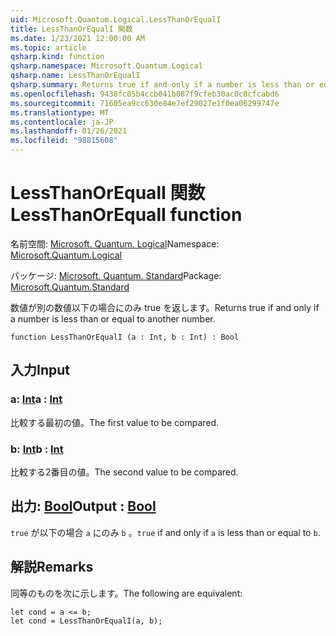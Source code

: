 ```yaml
---
uid: Microsoft.Quantum.Logical.LessThanOrEqualI
title: LessThanOrEqualI 関数
ms.date: 1/23/2021 12:00:00 AM
ms.topic: article
qsharp.kind: function
qsharp.namespace: Microsoft.Quantum.Logical
qsharp.name: LessThanOrEqualI
qsharp.summary: Returns true if and only if a number is less than or equal to another number.
ms.openlocfilehash: 9438fc05b4ccb041b087f9cfeb30ac0c8cfcabd6
ms.sourcegitcommit: 71605ea9cc630e84e7ef29027e1f0ea06299747e
ms.translationtype: MT
ms.contentlocale: ja-JP
ms.lasthandoff: 01/26/2021
ms.locfileid: "98815608"
---
```

# <a name="lessthanorequali-function"></a><span data-ttu-id="40fe0-102">LessThanOrEqualI 関数</span><span class="sxs-lookup"><span data-stu-id="40fe0-102">LessThanOrEqualI function</span></span>

<span data-ttu-id="40fe0-103">名前空間: [Microsoft. Quantum. Logical](xref:Microsoft.Quantum.Logical)</span><span class="sxs-lookup"><span data-stu-id="40fe0-103">Namespace: [Microsoft.Quantum.Logical](xref:Microsoft.Quantum.Logical)</span></span>

<span data-ttu-id="40fe0-104">パッケージ: [Microsoft. Quantum. Standard](https://nuget.org/packages/Microsoft.Quantum.Standard)</span><span class="sxs-lookup"><span data-stu-id="40fe0-104">Package: [Microsoft.Quantum.Standard](https://nuget.org/packages/Microsoft.Quantum.Standard)</span></span>


<span data-ttu-id="40fe0-105">数値が別の数値以下の場合にのみ true を返します。</span><span class="sxs-lookup"><span data-stu-id="40fe0-105">Returns true if and only if a number is less than or equal to another number.</span></span>

```qsharp
function LessThanOrEqualI (a : Int, b : Int) : Bool
```


## <a name="input"></a><span data-ttu-id="40fe0-106">入力</span><span class="sxs-lookup"><span data-stu-id="40fe0-106">Input</span></span>

### <a name="a--int"></a><span data-ttu-id="40fe0-107">a: [Int](xref:microsoft.quantum.lang-ref.int)</span><span class="sxs-lookup"><span data-stu-id="40fe0-107">a : [Int](xref:microsoft.quantum.lang-ref.int)</span></span>

<span data-ttu-id="40fe0-108">比較する最初の値。</span><span class="sxs-lookup"><span data-stu-id="40fe0-108">The first value to be compared.</span></span>


### <a name="b--int"></a><span data-ttu-id="40fe0-109">b: [Int](xref:microsoft.quantum.lang-ref.int)</span><span class="sxs-lookup"><span data-stu-id="40fe0-109">b : [Int](xref:microsoft.quantum.lang-ref.int)</span></span>

<span data-ttu-id="40fe0-110">比較する2番目の値。</span><span class="sxs-lookup"><span data-stu-id="40fe0-110">The second value to be compared.</span></span>



## <a name="output--bool"></a><span data-ttu-id="40fe0-111">出力: [Bool](xref:microsoft.quantum.lang-ref.bool)</span><span class="sxs-lookup"><span data-stu-id="40fe0-111">Output : [Bool](xref:microsoft.quantum.lang-ref.bool)</span></span>

<span data-ttu-id="40fe0-112">`true` が以下の場合 `a` にのみ `b` 。</span><span class="sxs-lookup"><span data-stu-id="40fe0-112">`true` if and only if `a` is less than or equal to `b`.</span></span>

## <a name="remarks"></a><span data-ttu-id="40fe0-113">解説</span><span class="sxs-lookup"><span data-stu-id="40fe0-113">Remarks</span></span>

<span data-ttu-id="40fe0-114">同等のものを次に示します。</span><span class="sxs-lookup"><span data-stu-id="40fe0-114">The following are equivalent:</span></span>

```qsharp
let cond = a <= b;
let cond = LessThanOrEqualI(a, b);
```